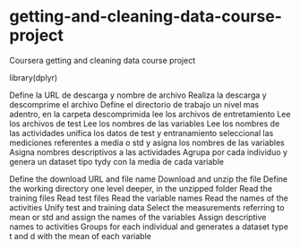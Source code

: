 # getting-and-cleaning-data-course-project
Coursera getting and cleaning data course project

library(dplyr)


Define la URL de descarga y nombre de archivo 
Realiza la descarga y descomprime el archivo
Define el directorio de trabajo un nivel mas adentro, en la carpeta descomprimida
lee los archivos de entretamiento
Lee los archivos de test
Lee los nombres de las variables
Lee los nombres de las actividades
unifica los datos de test y entranamiento
seleccional las mediciones referentes a media o std y asigna los nombres de las variables
Asigna  nombres descriptivos a las  actividades
Agrupa por cada individuo y genera un dataset tipo tydy con la media de cada variable


Define the download URL and file name
Download and unzip the file
Define the working directory one level deeper, in the unzipped folder
Read the training files
Read test files
Read the variable names
Read the names of the activities
Unify test and training data
Select the measurements referring to mean or std and assign the names of the variables
Assign descriptive names to activities
Groups for each individual and generates a dataset type t and d with the mean of each variable

